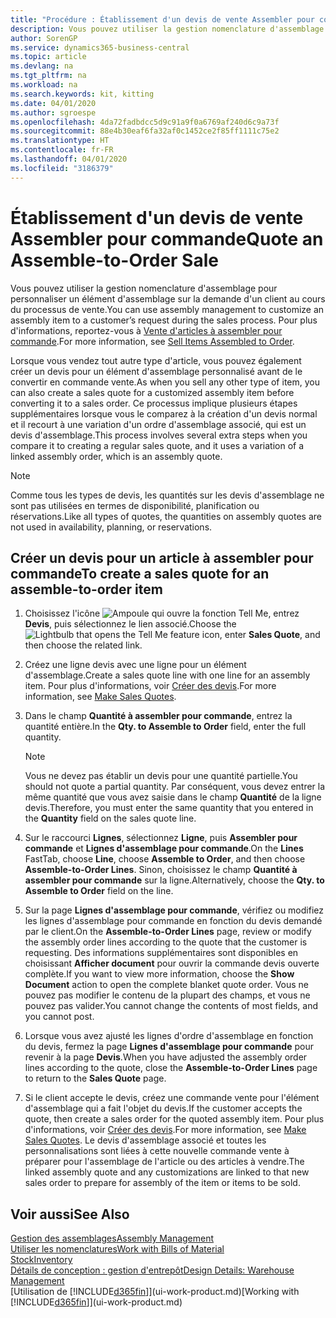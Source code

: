 ```yaml
---
title: "Procédure : Établissement d'un devis de vente Assembler pour commande | Microsoft Docs"
description: Vous pouvez utiliser la gestion nomenclature d'assemblage pour personnaliser un élément d'assemblage sur la demande d'un client au cours du processus de vente.
author: SorenGP
ms.service: dynamics365-business-central
ms.topic: article
ms.devlang: na
ms.tgt_pltfrm: na
ms.workload: na
ms.search.keywords: kit, kitting
ms.date: 04/01/2020
ms.author: sgroespe
ms.openlocfilehash: 4da72fadbdcc5d9c91a9f0a6769af240d6c9a73f
ms.sourcegitcommit: 88e4b30eaf6fa32af0c1452ce2f85ff1111c75e2
ms.translationtype: HT
ms.contentlocale: fr-FR
ms.lasthandoff: 04/01/2020
ms.locfileid: "3186379"
---
```

# <a name="quote-an-assemble-to-order-sale"></a><span data-ttu-id="45a8b-103">Établissement d'un devis de vente Assembler pour commande</span><span class="sxs-lookup"><span data-stu-id="45a8b-103">Quote an Assemble-to-Order Sale</span></span>
<span data-ttu-id="45a8b-104">Vous pouvez utiliser la gestion nomenclature d'assemblage pour personnaliser un élément d'assemblage sur la demande d'un client au cours du processus de vente.</span><span class="sxs-lookup"><span data-stu-id="45a8b-104">You can use assembly management to customize an assembly item to a customer’s request during the sales process.</span></span> <span data-ttu-id="45a8b-105">Pour plus d'informations, reportez-vous à [Vente d'articles à assembler pour commande](assembly-how-to-sell-items-assembled-to-order.md).</span><span class="sxs-lookup"><span data-stu-id="45a8b-105">For more information, see [Sell Items Assembled to Order](assembly-how-to-sell-items-assembled-to-order.md).</span></span>  

<span data-ttu-id="45a8b-106">Lorsque vous vendez tout autre type d'article, vous pouvez également créer un devis pour un élément d'assemblage personnalisé avant de le convertir en commande vente.</span><span class="sxs-lookup"><span data-stu-id="45a8b-106">As when you sell any other type of item, you can also create a sales quote for a customized assembly item before converting it to a sales order.</span></span> <span data-ttu-id="45a8b-107">Ce processus implique plusieurs étapes supplémentaires lorsque vous le comparez à la création d'un devis normal et il recourt à une variation d'un ordre d'assemblage associé, qui est un devis d'assemblage.</span><span class="sxs-lookup"><span data-stu-id="45a8b-107">This process involves several extra steps when you compare it to creating a regular sales quote, and it uses a variation of a linked assembly order, which is an assembly quote.</span></span>

> [!NOTE]  
>  <span data-ttu-id="45a8b-108">Comme tous les types de devis, les quantités sur les devis d'assemblage ne sont pas utilisées en termes de disponibilité, planification ou réservations.</span><span class="sxs-lookup"><span data-stu-id="45a8b-108">Like all types of quotes, the quantities on assembly quotes are not used in availability, planning, or reservations.</span></span>  

## <a name="to-create-a-sales-quote-for-an-assemble-to-order-item"></a><span data-ttu-id="45a8b-109">Créer un devis pour un article à assembler pour commande</span><span class="sxs-lookup"><span data-stu-id="45a8b-109">To create a sales quote for an assemble-to-order item</span></span>  
1.  <span data-ttu-id="45a8b-110">Choisissez l'icône ![Ampoule qui ouvre la fonction Tell Me](media/ui-search/search_small.png "Dites-moi ce que vous voulez faire"), entrez **Devis**, puis sélectionnez le lien associé.</span><span class="sxs-lookup"><span data-stu-id="45a8b-110">Choose the ![Lightbulb that opens the Tell Me feature](media/ui-search/search_small.png "Tell me what you want to do") icon, enter **Sales Quote**, and then choose the related link.</span></span>  
2.  <span data-ttu-id="45a8b-111">Créez une ligne devis avec une ligne pour un élément d'assemblage.</span><span class="sxs-lookup"><span data-stu-id="45a8b-111">Create a sales quote line with one line for an assembly item.</span></span> <span data-ttu-id="45a8b-112">Pour plus d'informations, voir [Créer des devis](sales-how-make-offers.md).</span><span class="sxs-lookup"><span data-stu-id="45a8b-112">For more information, see [Make Sales Quotes](sales-how-make-offers.md).</span></span>  
3.  <span data-ttu-id="45a8b-113">Dans le champ **Quantité à assembler pour commande**, entrez la quantité entière.</span><span class="sxs-lookup"><span data-stu-id="45a8b-113">In the **Qty. to Assemble to Order** field, enter the full quantity.</span></span>

    > [!NOTE]  
    >  <span data-ttu-id="45a8b-114">Vous ne devez pas établir un devis pour une quantité partielle.</span><span class="sxs-lookup"><span data-stu-id="45a8b-114">You should not quote a partial quantity.</span></span> <span data-ttu-id="45a8b-115">Par conséquent, vous devez entrer la même quantité que vous avez saisie dans le champ **Quantité** de la ligne devis.</span><span class="sxs-lookup"><span data-stu-id="45a8b-115">Therefore, you must enter the same quantity that you entered in the **Quantity** field on the sales quote line.</span></span>  

4.  <span data-ttu-id="45a8b-116">Sur le raccourci **Lignes**, sélectionnez **Ligne**, puis **Assembler pour commande** et **Lignes d'assemblage pour commande**.</span><span class="sxs-lookup"><span data-stu-id="45a8b-116">On the **Lines** FastTab, choose **Line**, choose **Assemble to Order**, and then choose **Assemble-to-Order Lines**.</span></span> <span data-ttu-id="45a8b-117">Sinon, choisissez le champ **Quantité à assembler pour commande** sur la ligne.</span><span class="sxs-lookup"><span data-stu-id="45a8b-117">Alternatively, choose the **Qty. to Assemble to Order** field on the line.</span></span>  
5.  <span data-ttu-id="45a8b-118">Sur la page **Lignes d'assemblage pour commande**, vérifiez ou modifiez les lignes d'assemblage pour commande en fonction du devis demandé par le client.</span><span class="sxs-lookup"><span data-stu-id="45a8b-118">On the **Assemble-to-Order Lines** page, review or modify the assembly order lines according to the quote that the customer is requesting.</span></span> <span data-ttu-id="45a8b-119">Des informations supplémentaires sont disponibles en choisissant **Afficher document** pour ouvrir la commande devis ouverte complète.</span><span class="sxs-lookup"><span data-stu-id="45a8b-119">If you want to view more information, choose the **Show Document** action to open the complete blanket quote order.</span></span> <span data-ttu-id="45a8b-120">Vous ne pouvez pas modifier le contenu de la plupart des champs, et vous ne pouvez pas valider.</span><span class="sxs-lookup"><span data-stu-id="45a8b-120">You cannot change the contents of most fields, and you cannot post.</span></span>  
6.  <span data-ttu-id="45a8b-121">Lorsque vous avez ajusté les lignes d'ordre d'assemblage en fonction du devis, fermez la page **Lignes d'assemblage pour commande** pour revenir à la page **Devis**.</span><span class="sxs-lookup"><span data-stu-id="45a8b-121">When you have adjusted the assembly order lines according to the quote, close the **Assemble-to-Order Lines** page to return to the **Sales Quote** page.</span></span>  
7.  <span data-ttu-id="45a8b-122">Si le client accepte le devis, créez une commande vente pour l'élément d'assemblage qui a fait l'objet du devis.</span><span class="sxs-lookup"><span data-stu-id="45a8b-122">If the customer accepts the quote, then create a sales order for the quoted assembly item.</span></span> <span data-ttu-id="45a8b-123">Pour plus d'informations, voir [Créer des devis](sales-how-make-offers.md).</span><span class="sxs-lookup"><span data-stu-id="45a8b-123">For more information, see [Make Sales Quotes](sales-how-make-offers.md).</span></span> <span data-ttu-id="45a8b-124">Le devis d'assemblage associé et toutes les personnalisations sont liées à cette nouvelle commande vente à préparer pour l'assemblage de l'article ou des articles à vendre.</span><span class="sxs-lookup"><span data-stu-id="45a8b-124">The linked assembly quote and any customizations are linked to that new sales order to prepare for assembly of the item or items to be sold.</span></span>  

## <a name="see-also"></a><span data-ttu-id="45a8b-125">Voir aussi</span><span class="sxs-lookup"><span data-stu-id="45a8b-125">See Also</span></span>  
[<span data-ttu-id="45a8b-126">Gestion des assemblages</span><span class="sxs-lookup"><span data-stu-id="45a8b-126">Assembly Management</span></span>](assembly-assemble-items.md)  
[<span data-ttu-id="45a8b-127">Utiliser les nomenclatures</span><span class="sxs-lookup"><span data-stu-id="45a8b-127">Work with Bills of Material</span></span>](inventory-how-work-BOMs.md)  
[<span data-ttu-id="45a8b-128">Stock</span><span class="sxs-lookup"><span data-stu-id="45a8b-128">Inventory</span></span>](inventory-manage-inventory.md)  
[<span data-ttu-id="45a8b-129">Détails de conception : gestion d'entrepôt</span><span class="sxs-lookup"><span data-stu-id="45a8b-129">Design Details: Warehouse Management</span></span>](design-details-warehouse-management.md)  
<span data-ttu-id="45a8b-130">[Utilisation de [!INCLUDE[d365fin](includes/d365fin_md.md)]](ui-work-product.md)</span><span class="sxs-lookup"><span data-stu-id="45a8b-130">[Working with [!INCLUDE[d365fin](includes/d365fin_md.md)]](ui-work-product.md)</span></span>
